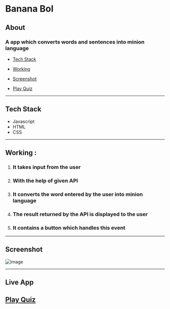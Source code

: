 # Banana Bol

 ## About

 ### A app which converts words and sentences into minion language


   - [Tech Stack](#tech-stack)
   - [Working](#working:)
   - [Screenshot](#screenshot)

 - [Play Quiz](#live-app)

---

 ## Tech Stack

 - Javascript
 - HTML
 - CSS


 ---

 ## Working :

 1. ### It takes input from the user
 2. ### With the help of given API
 3. ### It converts the word entered by the user into minion language
 4. ### The result returned by the API is displayed to the user
 5. ### It contains a button which handles this event


 ----
 
 
 ## Screenshot
 
![image](https://user-images.githubusercontent.com/107259961/208875314-d5baab7e-63d9-4416-b7cd-d7f8ddea9c0a.png)

 ---

## Live App

## [Play Quiz](https://banana-bol.netlify.app)

